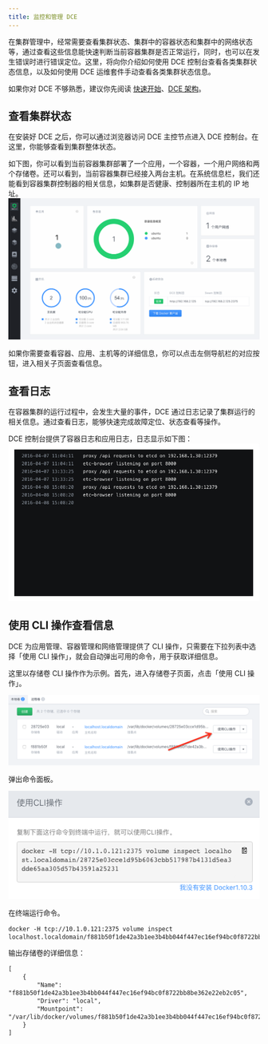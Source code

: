 ```yaml
---
title: 监控和管理 DCE
---
```


在集群管理中，经常需要查看集群状态、集群中的容器状态和集群中的网络状态等，通过查看这些信息能快速判断当前容器集群是否正常运行，同时，也可以在发生错误时进行错误定位。这里，将向你介绍如何使用 DCE 控制台查看各类集群状态信息，以及如何使用 DCE 运维套件手动查看各类集群状态信息。

如果你对 DCE 不够熟悉，建议你先阅读 [快速开始](http://docs.daocloud.io/daocloud-enterprise/quickstart)、[DCE 架构](http://docs.daocloud.io/daocloud-enterprise/architure)。

## 查看集群状态

在安装好 DCE 之后，你可以通过浏览器访问 DCE 主控节点进入 DCE 控制台。在这里，你能够查看到集群整体状态。

如下图，你可以看到当前容器集群部署了一个应用，一个容器，一个用户网络和两个存储卷。还可以看到，当前容器集群已经接入两台主机。在系统信息栏，我们还能看到容器集群控制器的相关信息，如集群是否健康、控制器所在主机的 IP 地址。
![](dce.png)

如果你需要查看容器、应用、主机等的详细信息，你可以点击左侧导航栏的对应按钮，进入相关子页面查看信息。

## 查看日志

在容器集群的运行过程中，会发生大量的事件，DCE 通过日志记录了集群运行的相关信息。通过查看日志，能够快速完成故障定位、状态查看等操作。

DCE 控制台提供了容器日志和应用日志，日志显示如下图：
![](log.jpg)


## 使用 CLI 操作查看信息

DCE 为应用管理、容器管理和网络管理提供了 CLI 操作，只需要在下拉列表中选择「使用 CLI 操作」，就会自动弹出可用的命令，用于获取详细信息。

这里以存储卷 CLI 操作作为示例。首先，进入存储卷子页面，点击「使用 CLI 操作」。

![](cli_01.png)

弹出命令面板。

![](cli_02.png)

在终端运行命令。

```
docker -H tcp://10.1.0.121:2375 volume inspect localhost.localdomain/f881b50f1de42a3b1ee3b4bb044f447ec16ef94bc0f8722bb8be362e22eb2c05
```

输出存储卷的详细信息：
```
[
    {
        "Name": "f881b50f1de42a3b1ee3b4bb044f447ec16ef94bc0f8722bb8be362e22eb2c05",
        "Driver": "local",
        "Mountpoint": "/var/lib/docker/volumes/f881b50f1de42a3b1ee3b4bb044f447ec16ef94bc0f8722bb8be362e22eb2c05/_data"
    }
]
```


























